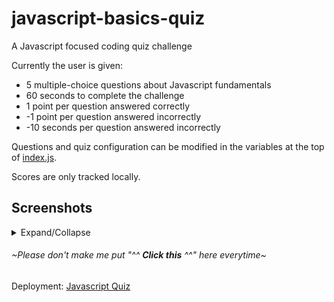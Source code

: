 # javascript-basics-quiz

A Javascript focused coding quiz challenge

Currently the user is given:
- 5 multiple-choice questions about Javascript fundamentals
- 60 seconds to complete the challenge
- 1 point per question answered correctly
- -1 point per question answered incorrectly
- -10 seconds per question answered incorrectly

Questions and quiz configuration can be modified in the variables at the top of [index.js](./assets/scripts/index.js).

Scores are only tracked locally.

## Screenshots

<details>
<summary>Expand/Collapse</summary>

![Start page](./assets/images/screenshot1.png)

![A question](./assets/images/screenshot2.png)

![End screen](./assets/images/screenshot3.png)

![Highscore screen](./assets/images/screenshot4.png)

</details>

###### ~Please don't make me put "^^ ***Click this*** ^^" here everytime~

Deployment: [Javascript Quiz](https://ducktrshessami.github.io/javascript-basics-quiz/)
